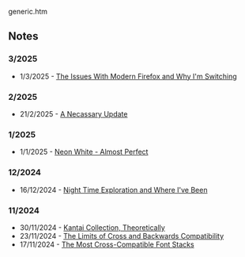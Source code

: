 generic.htm

## Notes

### 3/2025

- 1/3/2025 - [The Issues With Modern Firefox and Why I'm Switching](/notes/2025/3/1.htm)

### 2/2025

- 21/2/2025 - [A Necassary Update](/notes/2025/2/21.htm)

### 1/2025

- 1/1/2025 - [Neon White - Almost Perfect](/notes/2025/1/1.htm)

### 12/2024

- 16/12/2024 - [Night Time Exploration and Where I've Been](/notes/2024/12/16.htm)

### 11/2024

- 30/11/2024 - [Kantai Collection, Theoretically](/notes/2024/11/30.htm)
- 23/11/2024 - [The Limits of Cross and Backwards Compatibility](/notes/2024/11/23.htm)
- 17/11/2024 - [The Most Cross-Compatible Font Stacks](/notes/2024/11/17.htm)
